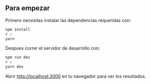

## Para empezar

Primero necesitas instalar las dependencias requeridas con:

```bash
npm install
# o
yarn
```

Despues correr el servidor de desarrollo con:

```bash
npm run dev
# o
yarn dev
```

Abrir [http://localhost:3000](http://localhost:3000) en tu navegador para ver los resultados.

